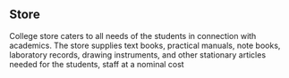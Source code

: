 <div align="left" class="contentDiv">
<h2>Store</h2><!-- <div  style="width:620px; float:right; margin-left:20px;"><img src="images/co-opsoc.jpg" alt="Co-operative Society at UCEK" style="border-radius:2%; "></div>  -->
<p>College store caters to all needs of the students in connection with academics. The store supplies text books, practical manuals, note books, laboratory records, drawing instruments, and other stationary articles needed for the students, staff at a nominal cost</p>
</div>
